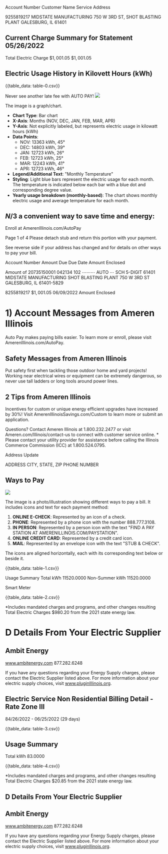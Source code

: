 Account Number Customer Name Service Address

9255819217
MIDSTATE MANUFACTURING
750 W 3RD ST,
SHOT BLASTING PLANT
GALESBURG, IL 61401

## Current Charge Summary for Statement 05/26/2022

Total Electric Charge
$\$ 1,001.05$
$\$ 1,001.05$

## Electric Usage History in Kilovett Hours (kWh)

{{table_data: table-0.csv}}

Never see another late fee with
AUTO PAY!
![](images/img-0.jpeg)

The image is a graph/chart.

- **Chart Type**: Bar chart
- **X-Axis**: Months (NOV, DEC, JAN, FEB, MAR, APR)
- **Y-Axis**: Not explicitly labeled, but represents electric usage in kilowatt hours (kWh)
- **Data Points**:
  - NOV: 13363 kWh, 45°
  - DEC: 14803 kWh, 39°
  - JAN: 12723 kWh, 26°
  - FEB: 12723 kWh, 25°
  - MAR: 12243 kWh, 41°
  - APR: 12723 kWh, 46°
- **Legend/Additional Text**: "Monthly Temperature"
- **Styling**: Light blue bars represent the electric usage for each month. The temperature is indicated below each bar with a blue dot and corresponding degree value.
- **Yearly usage breakdown (monthly-based)**: The chart shows monthly electric usage and average temperature for each month.

## $N / 3$ a convenient way to save time and energy:

Enroll at
AmerenIllinois.com/AutoPay

Page 1 of 4
Please detach stub and return this portion with your payment.

See reverse side if your address has changed and for details on other ways to pay your bill.

Account Number
Amount Due
Due Date
Amount Enclosed

Amount of 20735150001 042134 102
$\cdots \cdots \cdots$ AUTO $\cdots$ SCH 5-DIGIT 61401
MIDSTATE MANUFACTURING
SHOT BLASTING PLANT
750 W 3RD ST
GALESBURG, IL 61401-5829

8255819217
$\$ 1,001.05$
06/09/2022
Amount Enclosed

# 1) Account Messages from Ameren Illinois 

Auto Pay makes paying bills easier. To learn more or enroll, please visit AmerenIllinois.com/AutoPay.

## Safety Messages from Ameren Illinois

Put safety first when tackling those outdoor home and yard projects! Working near electrical wires or equipment can be extremely dangerous, so never use tall ladders or long tools around power lines.

## 2 Tips from Ameren Illinois

Incentives for custom or unique energy efficient upgrades have increased by 30\%! Visit AmerenIllinoisSavings.com/Custom to learn more or submit an application.

Questions? Contact Ameren Illinois at 1.800.232.2477 or visit Ameren.com/Illinois/contact-us to connect with customer service online. * Please contact your utility provider for assistance before calling the Illinois Commerce Commission (ICC) at 1.800.524.0795.

Address Update

ADDRESS
CITY, STATE, ZIP
PHONE NUMBER

## Ways to Pay

![](images/img-1.jpeg)

The image is a photo/illustration showing different ways to pay a bill. It includes icons and text for each payment method:

1. **ONLINE E-CHECK**: Represented by an icon of a check.
2. **PHONE**: Represented by a phone icon with the number 888.777.3108.
3. **IN PERSON**: Represented by a person icon with the text "FIND A PAY STATION AT AMERENILLINOIS.COM/PAYSTATION".
4. **ONLINE CREDIT CARD**: Represented by a credit card icon.
5. **MAIL**: Represented by an envelope icon with the text "STUB & CHECK".

The icons are aligned horizontally, each with its corresponding text below or beside it.

{{table_data: table-1.csv}}

Usage Summary
Total kWh
11520.0000 Non-Summer kWh
11520.0000

Smart Meter

{{table_data: table-2.csv}}

*Includes mandated charges and programs, and other changes resulting
Total Electric Charges
\$980.20
from the 2021 state energy law.

# D Details From Your Electric Supplier 

## Ambit Energy

www.ambitenergy.com
877.282.6248

If you have any questions regarding your Energy Supply charges, please contact the Electric Supplier listed above.
For more information about your electric supply choices, visit www.pluginIllinois.org.

## Electric Service Non Residential Billing Detail - Rate Zone III

84/26/2022 - 06/25/2022 (29 days)

{{table_data: table-3.csv}}

## Usage Summary

Total kWh
83.0000

{{table_data: table-4.csv}}

*Includes mandated charges and programs, and other changes resulting
Total Electric Charges $\$ 20.85$ from the 2021 state energy law.

## D Details From Your Electric Supplier

## Ambit Energy

www.ambitenergy.com
877.282.6248

If you have any questions regarding your Energy Supply charges, please contact the Electric Supplier listed above.
For more information about your electric supply choices, visit www.pluginllinois.org.
